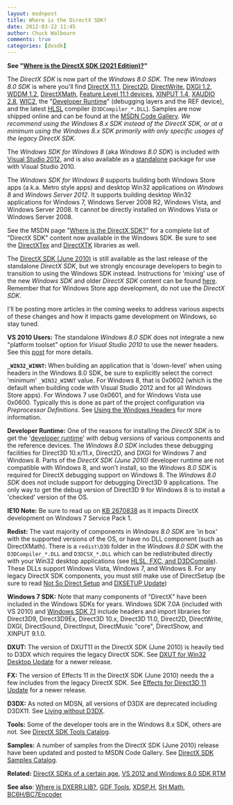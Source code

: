 ```yaml
---
layout: msdnpost
title: Where is the DirectX SDK?
date: 2012-03-22 11:45
author: Chuck Walbourn
comments: true
categories: [dxsdk]
---
```

<strong>See "<a href="https://walbourn.github.io/where-is-the-directx-sdk-2021-edition/">Where is the DirectX SDK (2021 Edition)?</a>"</strong>

The <em>DirectX SDK</em> is now part of the <em>Windows 8.0 SDK. </em>The new <em>Windows 8.0 SDK</em> is where you'll find <a href="https://docs.microsoft.com/en-us/windows/desktop/direct3d11/direct3d-11-1-features">DirectX 11.1</a>, <a href="https://docs.microsoft.com/en-us/windows/desktop/Direct2D/what-s-new-in-direct2d-for-windows-8-consumer-preview">Direct2D</a>, <a href="https://docs.microsoft.com/en-us/windows/desktop/DirectWrite/what-s-new-in-directwrite-for-windows-8-consumer-preview">DirectWrite</a>, <a href="https://docs.microsoft.com/en-us/windows/desktop/direct3ddxgi/dxgi-1-2-improvements">DXGI 1.2</a>, <a href="http://go.microsoft.com/fwlink/?LinkId=226814">WDDM 1.2</a>, <a href="https://walbourn.github.io/introducing-directxmath/">DirectXMath</a>, <a href="https://walbourn.github.io/direct3d-feature-levels/">Feature Level 11.1 devices</a>, <a href="https://walbourn.github.io/xinput-and-windows-8/">XINPUT 1.4</a>, <a href="https://walbourn.github.io/xaudio2-and-windows-8/">XAUDIO 2.8</a>, <a href="https://walbourn.github.io/windows-imaging-component-and-windows-8/">WIC2</a>, the "<a href="https://walbourn.github.io/direct3d-sdk-debug-layer-tricks/">Developer Runtime</a>" (debugging layers and the REF device), and the latest <a href="https://walbourn.github.io/hlsl-fxc-and-d3dcompile/">HLSL</a> compiler (<code>D3DCompiler_*.DLL</code>). Samples are now shipped online and can be found at the <a href="http://code.msdn.microsoft.com/">MSDN Code Gallery</a>. <em>We recommend using the Windows 8.x SDK instead of the DirectX SDK, or at a minimum using the Windows 8.x SDK primarily with only specific usages of the legacy DirectX SDK.</em>
<!--more-->

The <em>Windows SDK for Windows 8 </em>(aka <em>Windows 8.0 SDK</em>) is included with <a href="https://walbourn.github.io/visual-studio-2012-release-candidate/">Visual Studio 2012</a>, and is also available as a <a href="https://developer.microsoft.com/en-us/windows/downloads/sdk-archive">standalone</a> package for use with Visual Studio 2010.

The <em>Windows SDK for Windows 8</em> supports building both Windows Store apps (a.k.a. Metro style apps) and desktop Win32 applications on <em>Windows 8 </em>and <em>Windows Server 2012</em>. It supports building desktop Win32 applications for Windows 7, Windows Server 2008 R2, Windows Vista, and Windows Server 2008. It cannot be directly installed on Windows Vista or Windows Server 2008.

See the MSDN page "<a href="https://docs.microsoft.com/en-us/windows/desktop/directx-sdk--august-2009-">Where is the DirectX SDK?</a>" for a complete list of "DirectX SDK" content now available in the Windows SDK. Be sure to see the <a href="http://go.microsoft.com/fwlink/?LinkId=248926">DirectXTex</a> and <a href="http://go.microsoft.com/fwlink/?LinkId=248929">DirectXTK</a> libraries as well.

The <a href="https://walbourn.github.io/announcement-directx-sdk-june-2010-is-live/">DirectX SDK (June 2010)</a> is still available as the last release of the standalone <em>DirectX SDK</em>, but we strongly encourage developers to begin to transition to using the Windows SDK instead. Instructions for 'mixing' use of the new <em>Windows SDK</em> and older <em>DirectX SDK</em> content can be found <a href="https://docs.microsoft.com/en-us/windows/desktop/directx-sdk--august-2009-">here</a>. Remember that for Windows Store app development, do not use the <em>DirectX SDK.</em>

I'll be posting more articles in the coming weeks to address various aspects of these changes and how it impacts game development on Windows, so stay tuned.

<strong>VS 2010 Users:</strong> The standalone <em>Windows 8.0 SDK</em> does not integrate a new "platform toolset" option for<em> Visual Studio 2010</em> to use the newer headers. See this <a href="https://walbourn.github.io/visual-studio-2012-and-windows-8-0-sdk-rtm-are-now-available/">post</a> for more details.

<strong>``_WIN32_WINNT``: </strong>When building an application that is 'down-level' when using headers in the Windows 8.0 SDK, be sure to explicitly select the correct 'minimum' ``_WIN32_WINNT`` value. For Windows 8, that is 0x0602 (which is the default when building code with Visual Studio 2012 and for all Windows Store apps). For Windows 7 use 0x0601, and for Windows Vista use 0x0600. Typically this is done as part of the project configuration via <em>Preprocessor Definitions</em>. See <a href="https://docs.microsoft.com/en-us/windows/desktop/WinProg/using-the-windows-headers">Using the Windows Headers</a> for more information.

<strong>Developer Runtime:</strong> One of the reasons for installing the <em>DirectX SDK i</em>s to get the '<a href="https://walbourn.github.io/direct3d-sdk-debug-layer-tricks/">developer runtime</a>' with debug versions of various components and the reference devices. The <em>Windows 8.0 SDK</em> includes these debugging facilities for Direct3D 10.x/11.x, Direct2D, and DXGI for Windows 7 and Windows 8. Parts of the <em>DirectX SDK (June 2010)</em> developer runtime are not compatible with Windows 8, and won't install, so the <em>Windows 8.0 SDK</em> is required for DirectX debugging support on Windows 8. The <em>Windows 8.0 SDK</em> does not include support for debugging Direct3D 9 applications. The only way to get the debug version of Direct3D 9 for Windows 8 is to install a 'checked' version of the OS.

<strong>IE10 Note:</strong> Be sure to read up on <a href="https://walbourn.github.io/directx-11-1-and-windows-7-update/">KB 2670838</a> as it impacts DirectX development on Windows 7 Service Pack 1.</p>
<p><strong>Redist:</strong> The vast majority of components in <em>Windows 8.0 SDK</em> are 'in box' with the supported versions of the OS, or have no DLL component (such as DirectXMath). There is a <code>redist\D3D</code> folder in the <em>Windows 8.0 SDK</em> with the <code>D3DCompiler_*.DLL</code> and <code>D3DCSX_*.DLL</code> which can be redistributed directly with your Win32 desktop applications (see <a href="https://walbourn.github.io/hlsl-fxc-and-d3dcompile/">HLSL, FXC, and D3DCompile</a>). These DLLs support Windows Vista, Windows 7, and Windows 8. For any legacy DirectX SDK components, you must still make use of DirectSetup (be sure to read <a href="https://walbourn.github.io/not-so-direct-setup/">Not So Direct Setup</a> and <a href="https://walbourn.github.io/dxsetup-update/">DXSETUP Update</a>)

<strong>Windows 7 SDK:</strong> Note that many components of "DirectX" have been included in the Windows SDKs for years. Windows SDK 7.0A (included with VS 2010) and <a href="https://walbourn.github.io/windows-sdk-7-1/">Windows SDK 7.1</a> include headers and import libraries for Direct3D9, Direct3D9Ex, Direct3D 10.x, Direct3D 11.0, Direct2D, DirectWrite, DXGI, DirectSound, DirectInput, DirectMusic "core", DirectShow, and XINPUT 9.1.0.

<strong>DXUT:</strong> The version of DXUT11 in the DirectX SDK (June 2010) is heavily tied to D3DX which requires the legacy DirectX SDK. See <a href="https://walbourn.github.io/dxut-for-win32-desktop-update/">DXUT for Win32 Desktop Update</a> for a newer release.

<strong>FX:  </strong>The version of Effects 11 in the DirectX SDK (June 2010) needs the a few includes from the legacy DirectX SDK. See <a href="https://walbourn.github.io/effects-for-direct3d-11-update/">Effects for Direct3D 11 Update</a> for a newer release.

<strong>D3DX:</strong> As noted on MDSN, all versions of D3DX are deprecated including D3DX11. See <a href="https://walbourn.github.io/living-without-d3dx/">Living without D3DX</a>.

<strong>Tools:</strong> Some of the developer tools are in the Windows 8.x SDK, others are not. See <a href="https://walbourn.github.io/directx-sdk-tools-catalog/">DirectX SDK Tools Catalog</a>.</p>
<p><strong>Samples:</strong> A number of samples from the DirectX SDK (June 2010) release have been updated and posted to MSDN Code Gallery. See <a href="https://walbourn.github.io/directx-sdk-samples-catalog/">DirectX SDK Samples Catalog</a>.

<strong>Related:</strong> <a href="https://walbourn.github.io/directx-sdks-of-a-certain-age/">DirectX SDKs of a certain age</a>, <a href="https://walbourn.github.io/visual-studio-2012-and-windows-8-0-sdk-rtm-are-now-available/">VS 2012 and Windows 8.0 SDK RTM</a>

<strong>See also</strong>: <a href="https://walbourn.github.io/wheres-dxerr-lib/">Where is DXERR.LIB?</a>, <a href="https://walbourn.github.io/windows-8-release-preview-and-gdfs/">GDF Tools</a>, <a href="https://walbourn.github.io/xdsp-h-digital-signal-processing-helper-functions/">XDSP.H</a>, <a href="https://walbourn.github.io/spherical-harmonics-math/">SH Math</a>, <a href="https://github.com/walbourn/directx-sdk-samples/tree/main/BC6HBC7EncoderCS">BC6H/BC7Encoder</a>
